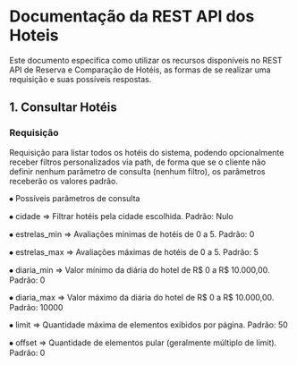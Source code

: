 <h1>Documentação da REST API dos Hoteis</h1>

Este documento especifica como utilizar os recursos disponíveis no REST API de Reserva e Comparação de Hotéis, as formas de se realizar uma requisição e suas possíveis respostas.

<h2>1. Consultar Hotéis</h2>
<h3>Requisição</h3>

Requisição para listar todos os hotéis do sistema, podendo opcionalmente receber filtros personalizados via path, de forma que se o cliente não definir nenhum parâmetro de consulta (nenhum filtro), os parâmetros receberão os valores padrão.

<p>⦁	Possíveis parâmetros de consulta</p>
  <p>⦁	cidade ⇒ Filtrar hotéis pela cidade escolhida. Padrão: Nulo </p>
  <p>⦁	estrelas_min ⇒ Avaliações mínimas de hotéis de 0 a 5. Padrão: 0</p>
  <p>⦁	estrelas_max ⇒ Avaliações máximas de hotéis de 0 a 5. Padrão: 5</p>
  <p>⦁	diaria_min ⇒ Valor mínimo da diária do hotel de R$ 0 a R$ 10.000,00. Padrão: 0 </p>
  <p>⦁	diaria_max ⇒ Valor máximo da diária do hotel de R$ 0 a R$ 10.000,00. Padrão: 10000 </p>
  <p>⦁	limit ⇒ Quantidade máxima de elementos exibidos por página. Padrão: 50 </p>
  <p>⦁	offset ⇒ Quantidade de elementos pular (geralmente múltiplo de limit). Padrão: 0 </p>
